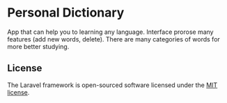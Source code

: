 # Personal Dictionary

App that can help you to learning any language. Interface prorose many features (add new words, delete). There are many categories of words for more better studying. 

## License

The Laravel framework is open-sourced software licensed under the [MIT license](http://opensource.org/licenses/MIT).